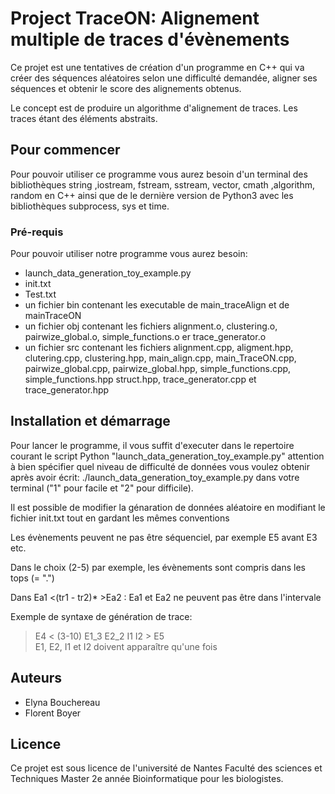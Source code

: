 # Project TraceON: Alignement multiple de traces d'évènements

Ce projet est une tentatives de création d'un programme en C++ qui va créer des séquences aléatoires selon une difficulté demandée, aligner ses séquences et obtenir le score des alignements obtenus.

Le concept est de produire un algorithme d'alignement de traces. Les traces étant des éléments abstraits.

## Pour commencer

Pour pouvoir utiliser ce programme vous aurez besoin d'un terminal des bibliothèques string ,iostream, fstream, sstream, vector, cmath ,algorithm, random en C++ ainsi que de le dernière version de Python3 avec les bibliothèques subprocess, sys et time. 

### Pré-requis 

Pour pouvoir utiliser notre programme vous aurez besoin:

- launch_data_generation_toy_example.py
- init.txt
- Test.txt
- un fichier bin contenant les executable de main_traceAlign et de mainTraceON
- un fichier obj contenant les fichiers alignment.o, clustering.o, pairwize_global.o, simple_functions.o er trace_generator.o
- un fichier src  contenant les fichiers alignment.cpp, aligment.hpp, clutering.cpp, clustering.hpp, main_align.cpp, main_TraceON.cpp, pairwize_global.cpp, pairwize_global.hpp, simple_functions.cpp, simple_functions.hpp struct.hpp, trace_generator.cpp et trace_generator.hpp

## Installation et démarrage

Pour lancer le programme, il vous suffit d'executer dans le repertoire courant le script Python "launch_data_generation_toy_example.py" attention à bien spécifier quel niveau de difficulté de données vous voulez obtenir après avoir écrit: ./launch_data_generation_toy_example.py dans votre terminal ("1" pour facile et "2" pour difficile).

Il est possible de modifier la génaration de données aléatoire en modifiant le fichier init.txt tout en gardant les mêmes conventions  

Les évènements peuvent ne pas être séquenciel, par exemple E5 avant E3 etc.  

Dans le choix (2-5) par exemple, les évènements sont compris dans les tops (= ".")  

Dans Ea1 <(tr1 - tr2)* >Ea2 : Ea1 et Ea2 ne peuvent pas être dans l'intervale

Exemple de syntaxe de génération de trace:
> E4 < (3-10) E1_3 E2_2 I1 I2 > E5  
> E1, E2, I1 et I2 doivent apparaître qu'une fois

## Auteurs

- Elyna Bouchereau
- Florent Boyer

## Licence

Ce projet est sous licence de l'université de Nantes Faculté des sciences et Techniques Master 2e année Bioinformatique pour les biologistes. 



